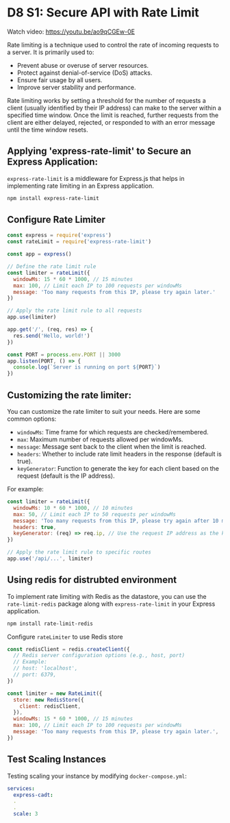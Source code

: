 # D8 S1: Secure API with Rate Limit

Watch video: https://youtu.be/ao9qCGEw-0E

Rate limiting is a technique used to control the rate of incoming requests to a server. It is primarily used to:
- Prevent abuse or overuse of server resources.
- Protect against denial-of-service (DoS) attacks.
- Ensure fair usage by all users.
- Improve server stability and performance.

Rate limiting works by setting a threshold for the number of requests a client (usually identified by their IP address) can make to the server within a specified time window. Once the limit is reached, further requests from the client are either delayed, rejected, or responded to with an error message until the time window resets.

## Applying 'express-rate-limit' to Secure an Express Application:

`express-rate-limit` is a middleware for Express.js that helps in implementing rate limiting in an Express application.

```sh
npm install express-rate-limit
```

## Configure Rate Limiter

```js
const express = require('express')
const rateLimit = require('express-rate-limit')

const app = express()

// Define the rate limit rule
const limiter = rateLimit({
  windowMs: 15 * 60 * 1000, // 15 minutes
  max: 100, // Limit each IP to 100 requests per windowMs
  message: 'Too many requests from this IP, please try again later.'
})

// Apply the rate limit rule to all requests
app.use(limiter)

app.get('/', (req, res) => {
  res.send('Hello, world!')
})

const PORT = process.env.PORT || 3000
app.listen(PORT, () => {
  console.log(`Server is running on port ${PORT}`)
})
```

## Customizing the rate limiter:

You can customize the rate limiter to suit your needs. Here are some common options:

- `windowMs`: Time frame for which requests are checked/remembered.
- `max`: Maximum number of requests allowed per windowMs.
- `message`: Message sent back to the client when the limit is reached.
- `headers`: Whether to include rate limit headers in the response (default is true).
- `keyGenerator`: Function to generate the key for each client based on the request (default is the IP address).

For example:
```js
const limiter = rateLimit({
  windowMs: 10 * 60 * 1000, // 10 minutes
  max: 50, // Limit each IP to 50 requests per windowMs
  message: 'Too many requests from this IP, please try again after 10 minutes.',
  headers: true,
  keyGenerator: (req) => req.ip, // Use the request IP address as the key
})

// Apply the rate limit rule to specific routes
app.use('/api/...', limiter)
```

## Using redis for distrubted environment

To implement rate limiting with Redis as the datastore, you can use the `rate-limit-redis` package along with `express-rate-limit` in your Express application. 

```sh
npm install rate-limit-redis
```

Configure `rateLimiter` to use Redis store

```js
const redisClient = redis.createClient({
  // Redis server configuration options (e.g., host, port)
  // Example:
  // host: 'localhost',
  // port: 6379,
})

const limiter = new RateLimit({
  store: new RedisStore({
    client: redisClient,
  }),
  windowMs: 15 * 60 * 1000, // 15 minutes
  max: 100, // Limit each IP to 100 requests per windowMs
  message: 'Too many requests from this IP, please try again later.',
})
```

## Test Scaling Instances

Testing scaling your instance by modifying `docker-compose.yml`:

```yaml
services:
  express-cadt:
  .
  .
  scale: 3
```